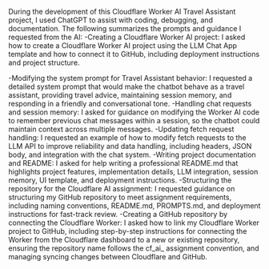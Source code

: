 During the development of this Cloudflare Worker AI Travel Assistant project, I used ChatGPT to assist with coding, debugging, and documentation. The following summarizes the prompts and guidance I requested from the AI:
-Creating a Cloudflare Worker AI project:
  I asked how to create a Cloudflare Worker AI project using the LLM Chat App template and how to connect it to GitHub, including deployment instructions and project structure.

-Modifying the system prompt for Travel Assistant behavior:
  I requested a detailed system prompt that would make the chatbot behave as a travel assistant, providing travel advice, maintaining session memory, and responding in a friendly and conversational tone.
-Handling chat requests and session memory:
  I asked for guidance on modifying the Worker AI code to remember previous chat messages within a session, so the chatbot could maintain context across multiple messages.
-Updating fetch request handling:
  I requested an example of how to modify fetch requests to the LLM API to improve reliability and data handling, including headers, JSON body, and integration with the chat system.
-Writing project documentation and README:
  I asked for help writing a professional README.md that highlights project features, implementation details, LLM integration, session memory, UI template, and deployment instructions.
-Structuring the repository for the Cloudflare AI assignment:
  I requested guidance on structuring my GitHub repository to meet assignment requirements, including naming conventions, README.md, PROMPTS.md, and deployment instructions for fast-track review.
-Creating a GitHub repository by connecting the Cloudflare Worker:
  I asked how to link my Cloudflare Worker project to GitHub, including step-by-step instructions for connecting the Worker from the Cloudflare dashboard to a new or existing repository, ensuring the repository name follows the cf_ai_ assignment convention, and managing syncing changes between Cloudflare and GitHub.
